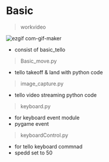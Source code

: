 # Basic 

> workvideo

![ezgif com-gif-maker](https://user-images.githubusercontent.com/72845895/120185610-66544080-c24d-11eb-8676-a3eba0edc2ad.gif)

- consist of basic_tello

> Basic_move.py
- tello takeoff & land with python code 

> image_capture.py
- tello video streaming python code

> keyboard.py
- for keyboard event module
- pygame event

> keyboardControl.py 
- for tello keyboard commnad
- spedd set to 50 

